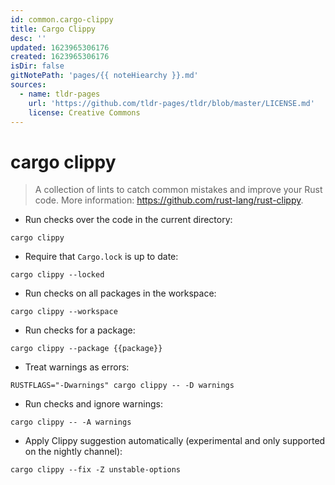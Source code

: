 ```yaml
---
id: common.cargo-clippy
title: Cargo Clippy
desc: ''
updated: 1623965306176
created: 1623965306176
isDir: false
gitNotePath: 'pages/{{ noteHiearchy }}.md'
sources:
  - name: tldr-pages
    url: 'https://github.com/tldr-pages/tldr/blob/master/LICENSE.md'
    license: Creative Commons
---
```

# cargo clippy

> A collection of lints to catch common mistakes and improve your Rust code.
> More information: <https://github.com/rust-lang/rust-clippy>.

- Run checks over the code in the current directory:

`cargo clippy`

- Require that `Cargo.lock` is up to date:

`cargo clippy --locked`

- Run checks on all packages in the workspace:

`cargo clippy --workspace`

- Run checks for a package:

`cargo clippy --package {{package}}`

- Treat warnings as errors:

`RUSTFLAGS="-Dwarnings" cargo clippy -- -D warnings`

- Run checks and ignore warnings:

`cargo clippy -- -A warnings`

- Apply Clippy suggestion automatically (experimental and only supported on the nightly channel):

`cargo clippy --fix -Z unstable-options`

